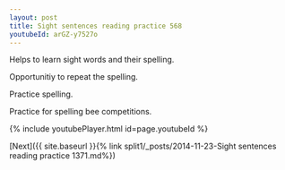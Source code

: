 ```yaml
---
layout: post
title: Sight sentences reading practice 568
youtubeId: arGZ-y7527o
---
```

 
 
Helps to learn sight words and their spelling.

Opportunitiy to repeat the spelling. 

Practice spelling. 
 
Practice for spelling bee competitions. 
 
{% include youtubePlayer.html id=page.youtubeId %}
 
 

[Next]({{ site.baseurl }}{% link  split1/_posts/2014-11-23-Sight sentences reading practice 1371.md%})
 
